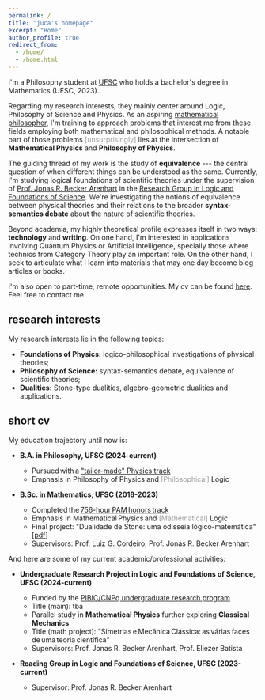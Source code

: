 ```yaml
---
permalink: /
title: "juca's homepage"
excerpt: "Home"
author_profile: true
redirect_from: 
  - /home/
  - /home.html
---
```


I'm a Philosophy student at [UFSC](https://ufsc.br/) who holds a bachelor's degree in Mathematics (UFSC, 2023).

Regarding my research interests, they mainly center around Logic, Philosophy of Science and Physics. As an aspiring [mathematical philosopher](https://onlinelibrary.wiley.com/doi/abs/10.1111/meta.12029), I'm training to approach problems that interest me from these fields employing both mathematical and philosophical methods. A notable part of those problems <span style="color: #999999;">[unsurprisingly]</span> lies at the intersection of **Mathematical Physics** and **Philosophy of Physics**.
 
The guiding thread of my work is the study of **equivalence** --- the central question of when different things can be understood as the same. Currently, I'm studying logical foundations of scientific theories under the supervision of [Prof. Jonas R. Becker Arenhart](https://scholar.google.com/citations?user=INalU8cAAAAJ&hl=pt-BR) in the [Research Group in Logic and Foundations of Science](https://sites.google.com/view/logicandfoundationsofscience/home?authuser=0). We're investigating the notions of equivalence between physical theories and their relations to the broader **syntax-semantics debate** about the nature of scientific theories.

Beyond academia, my highly theoretical profile expresses itself in two ways: **technology** and **writing**. On one hand, I'm interested in applications involving Quantum Physics or Artificial Intelligence, specially those where technics from Category Theory play an important role. On the other hand, I seek to articulate what I learn into materials that may one day become blog articles or books.

I'm also open to part-time, remote opportunities. My cv can be found [here](https://jucazyn.github.io/cv/). Feel free to contact me.

## research interests

My research interests lie in the following topics:

* **Foundations of Physics:** logico-philosophical investigations of physical theories;
* **Philosophy of Science:** syntax-semantics debate, equivalence of scientific theories;
* **Dualities:** Stone-type dualities, algebro-geometric dualities and applications.

## short cv

My education trajectory until now is:

* **B.A. in Philosophy, UFSC (2024-current)**
  * Pursued with a ["tailor-made" Physics track](https://jucazyn.github.io/physics-track/)
  * Emphasis in Philosophy of Physics and <span style="color: #999999;">[Philosophical]</span> Logic

* **B.Sc. in Mathematics, UFSC (2018-2023)**
  * Completed the [756-hour PAM honors track](http://pam.mtm.ufsc.br/)
  * Emphasis in Mathematical Physics and <span style="color: #999999;">[Mathematical]</span> Logic
  * Final project: "Dualidade de Stone: uma odisseia lógico-matemática" [[pdf](https://repositorio.ufsc.br/bitstream/handle/123456789/255148/tcc_julio%20candido%20veloso%20barczyszyn.pdf?sequence=1&isAllowed=y)]
  * Supervisors: Prof. Luiz G. Cordeiro, Prof. Jonas R. Becker Arenhart

And here are some of my current academic/professional activities:

* **Undergraduate Research Project in Logic and Foundations of Science, UFSC (2024-current)**
  * Funded by the [PIBIC/CNPq undergraduate research program](http://pibic.propesq.ufsc.br/)
  * Title (main): tba
  * Parallel study in **Mathematical Physics** further exploring **Classical Mechanics**
  * Title (math project): "Simetrias e Mecânica Clássica: as várias faces de uma teoria científica"
  * Supervisors: Prof. Jonas R. Becker Arenhart, Prof. Eliezer Batista
 
* **Reading Group in Logic and Foundations of Science, UFSC (2023-current)**
  * Supervisor: Prof. Jonas R. Becker Arenhart
